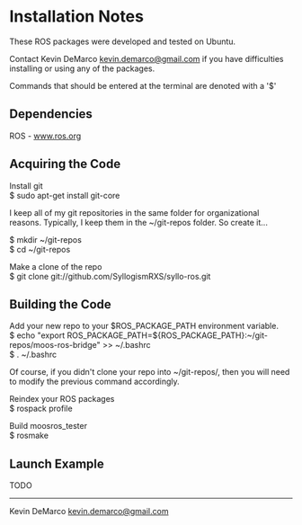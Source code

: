 Installation Notes
================================================================================
These ROS packages were developed and tested on Ubuntu. 

Contact Kevin DeMarco <kevin.demarco@gmail.com> if you have difficulties 
installing or using any of the packages.

Commands that should be entered at the terminal are denoted with a '$'

Dependencies
------------
ROS - www.ros.org  

Acquiring the Code
------------------
Install git  
$ sudo apt-get install git-core

I keep all of my git repositories in the same folder for organizational 
reasons.  Typically, I keep them in the ~/git-repos folder.  So create it...

$ mkdir ~/git-repos  
$ cd ~/git-repos

Make a clone of the repo  
$ git clone git://github.com/SyllogismRXS/syllo-ros.git

Building the Code
-----------------
Add your new repo to your $ROS_PACKAGE_PATH environment variable.  
$ echo "export ROS_PACKAGE_PATH=${ROS_PACKAGE_PATH}:~/git-repos/moos-ros-bridge" >> ~/.bashrc  
$ . ~/.bashrc

Of course, if you didn't clone your repo into ~/git-repos/, then you will need 
to modify the previous command accordingly.

Reindex your ROS packages  
$ rospack profile

Build moosros_tester  
$ rosmake <package>

Launch Example
--------------
TODO

----------------------------------------
Kevin DeMarco <kevin.demarco@gmail.com>
